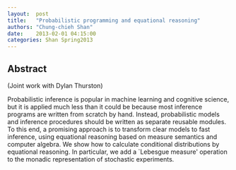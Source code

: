 ```yaml
--- 
layout:  post 
title:   "Probabilistic programming and equational reasoning"
authors: "Chung-chieh Shan" 
date:    2013-02-01 04:15:00 
categories: Shan Spring2013
--- 
```

## Abstract

(Joint work with Dylan Thurston)

Probabilistic inference is popular in machine learning and cognitive
science, but it is applied much less than it could be because most
inference programs are written from scratch by hand.  Instead,
probabilistic models and inference procedures should be written as
separate reusable modules.  To this end, a promising approach is to
transform clear models to fast inference, using equational reasoning
based on measure semantics and computer algebra.  We show how to
calculate conditional distributions by equational reasoning.  In
particular, we add a `Lebesgue measure' operation to the monadic
representation of stochastic experiments.


